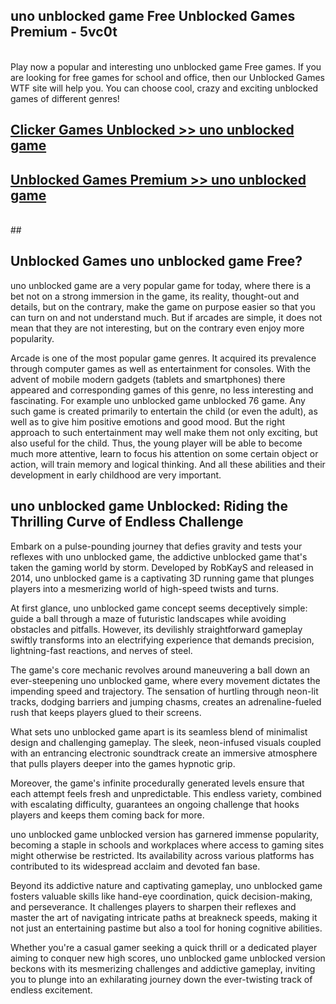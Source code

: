 ## uno unblocked game Free Unblocked Games Premium - 5vc0t <br>
<br>
Play now a popular and interesting uno unblocked game Free games. If you are looking for free games for school and office, then our Unblocked Games WTF site will help you. You can choose cool, crazy and exciting unblocked games of different genres!


##  [Clicker Games Unblocked >> uno unblocked game](http://freeplayer.one?title=uno_unblocked_game&ref=05)

##  [Unblocked Games Premium >> uno unblocked game](http://freeplayer.one?title=uno_unblocked_game&ref=05)
  <br>
  ##



## Unblocked Games uno unblocked game Free?

uno unblocked game are a very popular game for today, where there is a bet not on a strong immersion in the game, its reality, thought-out and details, but on the contrary, make the game on purpose easier so that you can turn on and not understand much. But if arcades are simple, it does not mean that they are not interesting, but on the contrary even enjoy more popularity.

Arcade is one of the most popular game genres. It acquired its prevalence through computer games as well as entertainment for consoles. With the advent of mobile modern gadgets (tablets and smartphones) there appeared and corresponding games of this genre, no less interesting and fascinating. For example uno unblocked game unblocked 76 game. Any such game is created primarily to entertain the child (or even the adult), as well as to give him positive emotions and good mood. But the right approach to such entertainment may well make them not only exciting, but also useful for the child. Thus, the young player will be able to become much more attentive, learn to focus his attention on some certain object or action, will train memory and logical thinking. And all these abilities and their development in early childhood are very important.

##  uno unblocked game Unblocked: Riding the Thrilling Curve of Endless Challenge

Embark on a pulse-pounding journey that defies gravity and tests your reflexes with uno unblocked game, the addictive unblocked game that's taken the gaming world by storm. Developed by RobKayS and released in 2014, uno unblocked game is a captivating 3D running game that plunges players into a mesmerizing world of high-speed twists and turns.

At first glance, uno unblocked game concept seems deceptively simple: guide a ball through a maze of futuristic landscapes while avoiding obstacles and pitfalls. However, its devilishly straightforward gameplay swiftly transforms into an electrifying experience that demands precision, lightning-fast reactions, and nerves of steel.

The game's core mechanic revolves around maneuvering a ball down an ever-steepening uno unblocked game, where every movement dictates the impending speed and trajectory. The sensation of hurtling through neon-lit tracks, dodging barriers and jumping chasms, creates an adrenaline-fueled rush that keeps players glued to their screens.

What sets uno unblocked game apart is its seamless blend of minimalist design and challenging gameplay. The sleek, neon-infused visuals coupled with an entrancing electronic soundtrack create an immersive atmosphere that pulls players deeper into the games hypnotic grip.

Moreover, the game's infinite procedurally generated levels ensure that each attempt feels fresh and unpredictable. This endless variety, combined with escalating difficulty, guarantees an ongoing challenge that hooks players and keeps them coming back for more.

uno unblocked game unblocked version has garnered immense popularity, becoming a staple in schools and workplaces where access to gaming sites might otherwise be restricted. Its availability across various platforms has contributed to its widespread acclaim and devoted fan base.

Beyond its addictive nature and captivating gameplay, uno unblocked game fosters valuable skills like hand-eye coordination, quick decision-making, and perseverance. It challenges players to sharpen their reflexes and master the art of navigating intricate paths at breakneck speeds, making it not just an entertaining pastime but also a tool for honing cognitive abilities.

Whether you're a casual gamer seeking a quick thrill or a dedicated player aiming to conquer new high scores, uno unblocked game unblocked version beckons with its mesmerizing challenges and addictive gameplay, inviting you to plunge into an exhilarating journey down the ever-twisting track of endless excitement.